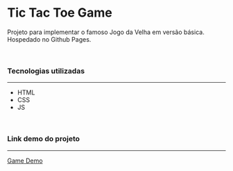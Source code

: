 # Tic Tac Toe Game

Projeto para implementar o famoso Jogo da Velha em versão básica. <br />
Hospedado no Github Pages.

<br />

### **Tecnologias utilizadas**
----
- HTML
- CSS
- JS

<br />

### **Link demo do projeto**
----
[Game Demo](https://schdofer.github.io/tic-tac-toe/)

<br />